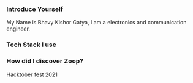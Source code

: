 ### Introduce Yourself
 My Name is Bhavy Kishor Gatya, I am a electronics and communication engineer.
### Tech Stack I use

### How did I discover Zoop?
 Hacktober fest 2021
